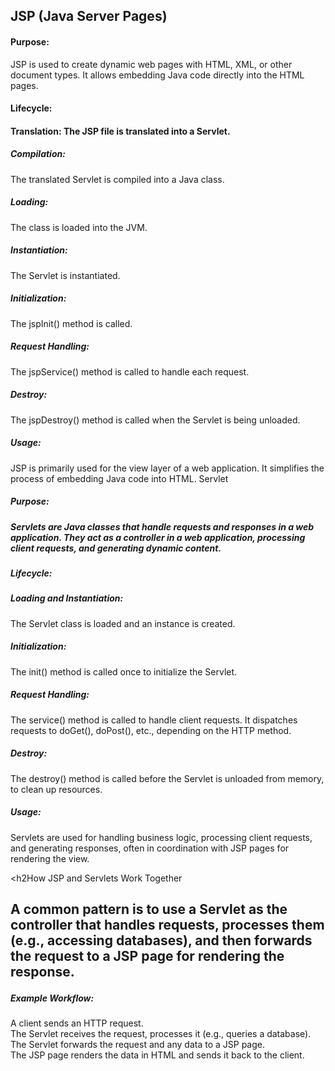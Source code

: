 <h2>JSP (Java Server Pages)</h2>
<h4>Purpose:</h4> JSP is used to create dynamic web pages with HTML, XML, or other document types. It allows embedding Java code directly into the HTML pages.</br>
<h4>Lifecycle:<h4>
Translation: The JSP file is translated into a Servlet.</br>
<h5>Compilation:</h5>  The translated Servlet is compiled into a Java class.</br>
<h5>Loading:</h5>  The class is loaded into the JVM.</br>
<h5>Instantiation:</h5>  The Servlet is instantiated.</br>
<h5>Initialization:</h5>  The jspInit() method is called.</br>
<h5>Request Handling:</h5>  The jspService() method is called to handle each request.</br>
<h5>Destroy:</h5>  The jspDestroy() method is called when the Servlet is being unloaded.</br>
<h5>Usage:</h5>  JSP is primarily used for the view layer of a web application. It simplifies the process of embedding Java code into HTML.
Servlet
<h5>Purpose:<h5> Servlets are Java classes that handle requests and responses in a web application. They act as a controller in a web application, processing client requests, and generating dynamic content.</br>
<h5>Lifecycle:</h5>
<h5>Loading and Instantiation:</h5>  The Servlet class is loaded and an instance is created.</br>
<h5>Initialization:</h5>  The init() method is called once to initialize the Servlet.</br>
<h5>Request Handling:</h5>  The service() method is called to handle client requests. It dispatches requests to doGet(), doPost(), etc., depending on the HTTP method.</br>
<h5>Destroy:</h5>  The destroy() method is called before the Servlet is unloaded from memory, to clean up resources.</br>
<h5>Usage:</h5>  Servlets are used for handling business logic, processing client requests, and generating responses, often in coordination with JSP pages for rendering the view.</br>

<h2How JSP and Servlets Work Together<h2>
A common pattern is to use a Servlet as the controller that handles requests, processes them (e.g., accessing databases), and then forwards the request to a JSP page for rendering the response.
<h5>Example Workflow:</h5>
A client sends an HTTP request.</br>
The Servlet receives the request, processes it (e.g., queries a database).</br>
The Servlet forwards the request and any data to a JSP page.</br>
The JSP page renders the data in HTML and sends it back to the client.</br>

